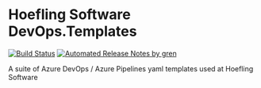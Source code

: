 # Hoefling Software DevOps.Templates

[![Build Status](https://hoeflingsoftware.visualstudio.com/DevOps%20Templates/_apis/build/status/HoeflingSoftware.DevOps.Templates?api-version=5.0-preview.1)](https://dev.azure.com/hoeflingsoftware/DevOps%20Templates/_build?definitionId=77&_a=summary) [![Automated Release Notes by gren](https://img.shields.io/badge/%F0%9F%A4%96-release%20notes-00B2EE.svg)](https://github-tools.github.io/github-release-notes/)

A suite of Azure DevOps / Azure Pipelines yaml templates used at Hoefling Software
